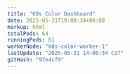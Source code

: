 ```yaml
---
title: "K0s Color Dashboard"
date: 2025-05-31T19:00:34+00:00
markup: html
totalPods: 64
runningPods: 61
workerNode: "k0s-color-worker-1"
lastUpdate: "2025-05-31 14:00:34 CST"
gitHash: "97e4cf9"
---
```


<!-- This content is dynamically updated by the DashboardUpdater Operator -->
<!-- The dashboard UI is rendered by Hugo templates and CSS/JS files -->
